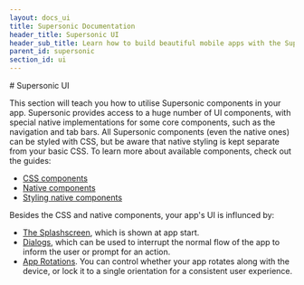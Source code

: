```yaml
---
layout: docs_ui
title: Supersonic Documentation
header_title: Supersonic UI
header_sub_title: Learn how to build beautiful mobile apps with the Supersonic UI framework.
parent_id: supersonic
section_id: ui
---
```


<section class="docs-section" id="overview">
# Supersonic UI

This section will teach you how to utilise Supersonic components in your app. Supersonic provides access to a huge number of UI components, with special native implementations for some core components, such as the navigation and tab bars. All Supersonic components (even the native ones) can be styled with CSS, but be aware that native styling is kept separate from your basic CSS. To learn more about available components, check out the guides:

  - [CSS components][css-components]
  - [Native components][native-components]
  - [Styling native components][styling-native-components]

Besides the CSS and native components, your app's UI is influnced by:

  - [The Splashscreen][splashscreen-guide], which is shown at app start.
  - [Dialogs][dialogs-guide], which can be used to interrupt the normal flow of the app to inform the user or prompt for an action.
  - [App Rotations][rotations-guide]. You can control whether your app rotates along with the device, or lock it to a single orientation for a consistent user experience.

</section>

[css-components]: /supersonic/guides/ui/components
[native-components]: /supersonic/guides/ui/native-components
[styling-native-components]: /supersonic/guides/ui/styling-native-components
[splashscreen-guide]: /supersonic/guides/ui/splashscreen
[dialogs-guide]: /supersonic/guides/ui/dialogs
[rotations-guide]: /supersonic/guides/ui/app-rotations




